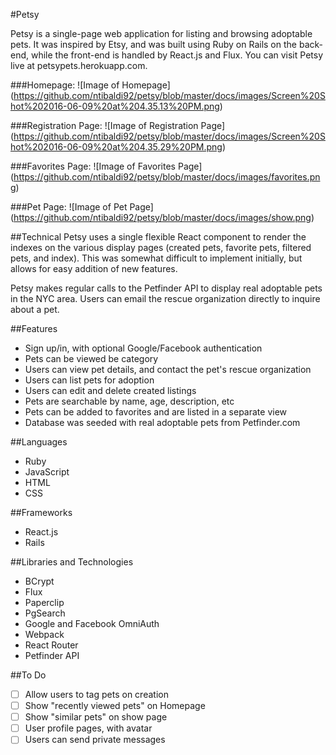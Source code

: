 #Petsy

 Petsy is a single-page web application for listing and browsing adoptable pets. It was inspired by Etsy, and was built using Ruby on Rails on the back-end, while the front-end is handled by React.js and Flux. You can visit Petsy live at petsypets.herokuapp.com.


###Homepage:
![Image of Homepage]
(https://github.com/ntibaldi92/petsy/blob/master/docs/images/Screen%20Shot%202016-06-09%20at%204.35.13%20PM.png)

###Registration Page:
![Image of Registration Page]
(https://github.com/ntibaldi92/petsy/blob/master/docs/images/Screen%20Shot%202016-06-09%20at%204.35.29%20PM.png)

###Favorites Page:
![Image of Favorites Page]
(https://github.com/ntibaldi92/petsy/blob/master/docs/images/favorites.png)

###Pet Page:
![Image of Pet Page]
(https://github.com/ntibaldi92/petsy/blob/master/docs/images/show.png)

##Technical
Petsy uses a single flexible React component to render the indexes on the various display pages (created pets, favorite pets, filtered pets, and index). This was somewhat difficult to implement initially, but allows for easy addition of new features.

Petsy makes regular calls to the Petfinder API to display real adoptable pets in the NYC area. Users can email the rescue organization directly to inquire about a pet.

##Features
- Sign up/in, with optional Google/Facebook authentication
- Pets can be viewed be category
- Users can view pet details, and contact the pet's rescue organization
- Users can list pets for adoption
- Users can edit and delete created listings
- Pets are searchable by name, age, description, etc
- Pets can be added to favorites and are listed in a separate view
- Database was seeded with real adoptable pets from Petfinder.com

##Languages
- Ruby
- JavaScript
- HTML
- CSS

##Frameworks
- React.js
- Rails

##Libraries and Technologies
- BCrypt
- Flux
- Paperclip
- PgSearch
- Google and Facebook OmniAuth
- Webpack
- React Router
- Petfinder API

##To Do
- [ ] Allow users to tag pets on creation
- [ ] Show "recently viewed pets" on Homepage
- [ ] Show "similar pets" on show page
- [ ] User profile pages, with avatar
- [ ] Users can send private messages
